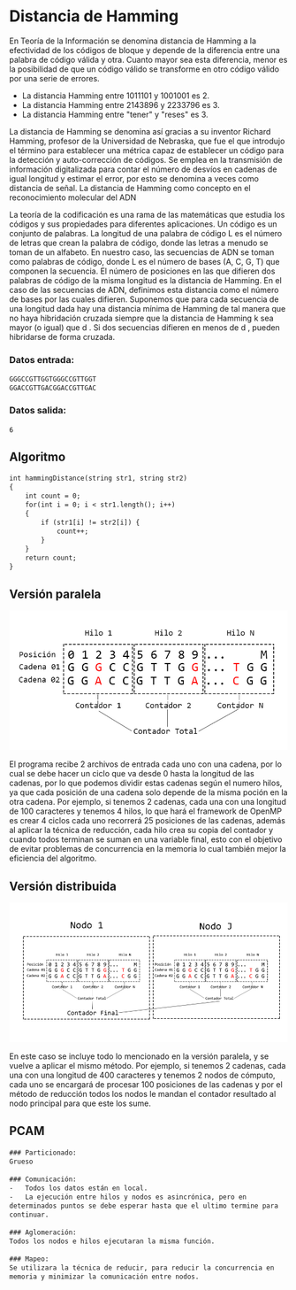# Distancia de Hamming
En Teoría de la Información se denomina distancia de Hamming a la efectividad de los códigos de bloque y depende de la diferencia entre una palabra de código válida y otra. Cuanto mayor sea esta diferencia, menor es la posibilidad de que un código válido se transforme en otro código válido por una serie de errores.
-	La distancia Hamming entre 1011101 y 1001001 es 2.
-	La distancia Hamming entre 2143896 y 2233796 es 3.
-	La distancia Hamming entre "tener" y "reses" es 3.

La distancia de Hamming se denomina así gracias a su inventor Richard Hamming, profesor de la Universidad de Nebraska, que fue el que introdujo el término para establecer una métrica capaz de establecer un código para la detección y auto-corrección de códigos. Se emplea en la transmisión de información digitalizada para contar el número de desvíos en cadenas de igual longitud y estimar el error, por esto se denomina a veces como distancia de señal.
La distancia de Hamming como concepto en el reconocimiento molecular del ADN

La teoría de la codificación es una rama de las matemáticas que estudia los códigos y sus propiedades para diferentes aplicaciones. Un código es un conjunto de palabras. La longitud de una palabra de código L es el número de letras que crean la palabra de código, donde las letras a menudo se toman de un alfabeto. En nuestro caso, las secuencias de ADN se toman como palabras de código, donde L es el número de bases (A, C, G, T) que componen la secuencia. El número de posiciones en las que difieren dos palabras de código de la misma longitud es la distancia de Hamming. En el caso de las secuencias de ADN, definimos esta distancia como el número de bases por las cuales difieren. Suponemos que para cada secuencia de una longitud dada hay una distancia mínima de Hamming de tal manera que no haya hibridación cruzada siempre que la distancia de Hamming k sea mayor (o igual) que d . Si dos secuencias difieren en menos de d , pueden hibridarse de forma cruzada. 

### Datos entrada:
```
GGGCCGTTGGTGGGCCGTTGGT
GGACCGTTGACGGACCGTTGAC
```
### Datos salida:
```
6
```
## Algoritmo
```
int hammingDistance(string str1, string str2) 
{ 
    int count = 0; 
    for(int i = 0; i < str1.length(); i++)
    { 
        if (str1[i] != str2[i]) {
            count++; 
        }      
    } 
    return count; 
}
```
## Versión paralela
![Paralelo](img/parallel.jpg)

El programa recibe 2 archivos de entrada cada uno con una cadena, por lo cual se debe hacer un ciclo que va desde 0 hasta la longitud de las cadenas, por lo que podemos dividir estas cadenas según el numero hilos, ya que cada posición de una cadena solo depende de la misma poción en la otra cadena. Por ejemplo, si tenemos 2 cadenas, cada una con una longitud de 100 caracteres y tenemos 4 hilos, lo que hará el framework de OpenMP es crear 4 ciclos cada uno recorrerá 25 posiciones de las cadenas, además al aplicar la técnica de reducción, cada hilo crea su copia del contador y cuando todos terminan se suman en una variable final, esto con el objetivo de evitar problemas de concurrencia en la memoria lo cual también mejor la eficiencia del algoritmo.


## Versión distribuida
![Paralelo](img/distributed.jpg)

En este caso se incluye todo lo mencionado en la versión paralela, y se vuelve a aplicar el mismo método. Por ejemplo, si tenemos 2 cadenas, cada una con una longitud de 400 caracteres y tenemos 2 nodos de cómputo, cada uno se encargará de procesar 100 posiciones de las cadenas y por el método de reducción todos los nodos le mandan el contador resultado al nodo principal para que este los sume.

## PCAM
```
### Particionado:
Grueso

### Comunicación:
-	Todos los datos están en local.
-	La ejecución entre hilos y nodos es asincrónica, pero en determinados puntos se debe esperar hasta que el ultimo termine para continuar. 

### Aglomeración: 
Todos los nodos e hilos ejecutaran la misma función.

### Mapeo:
Se utilizara la técnica de reducir, para reducir la concurrencia en memoria y minimizar la comunicación entre nodos.
```
